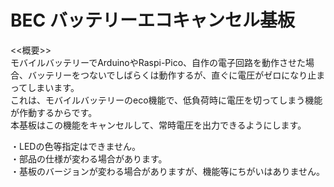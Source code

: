 # BEC バッテリーエコキャンセル基板

<<概要>><br>
モバイルバッテリーでArduinoやRaspi-Pico、自作の電子回路を動作させた場合、バッテリーをつないでしばらくは動作するが、直ぐに電圧がゼロになり止まってしまいます。<br>
これは、モバイルバッテリーのeco機能で、低負荷時に電圧を切ってしまう機能が作動するからです。<br>
本基板はこの機能をキャンセルして、常時電圧を出力できるようにします。<br>

・LEDの色等指定はできません。<br>
・部品の仕様が変わる場合があります。<br>
・基板のバージョンが変わる場合がありますが、機能等にちがいはありません。<br>
